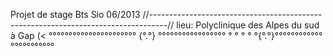 Projet de stage Bts Sio 06/2013
//----------------------------------------------------------------------------------//
lieu: Polyclinique des Alpes du sud à Gap
(< °°°°°°°°°°°°°°°°°°°°°° {°.°} °°°°°°°°°°°°°°°°°
                                                °
                                                °
                                                °
                                                °
                    °{°.°}°°°°°°°°°°°°°°°°°°°°°°°
